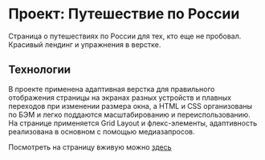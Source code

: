 # Проект: Путешествие по России

Страница о путешествиях по России для тех, кто еще не пробовал. Красивый лендинг и упражнения в верстке.

## Технологии

В проекте применена адаптивная верстка для правильного отображения страницы на экранах разных устройств
и плавных переходов при изменении размера окна, а HTML и CSS организованы по БЭМ и легко поддаются масштабированию
и переиспользованию. На странице применяется Grid Layout и флекс-элементы, адаптивность реализована в основном с помощью медиазапросов.

Посмотреть на страницу вживую можно [здесь](https://ansuleymanova.github.io/russian-travel/index.html)
